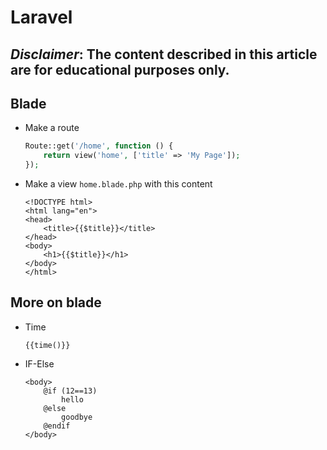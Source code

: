 # Laravel
***Disclaimer*: The content described in this article are for educational purposes only.**
---
## Blade
- Make a route
    ~~~php
    Route::get('/home', function () {
        return view('home', ['title' => 'My Page']);
    });
    ~~~
- Make a view `home.blade.php` with this content
    ~~~blade
    <!DOCTYPE html>
    <html lang="en">
    <head>
        <title>{{$title}}</title>
    </head>
    <body>
        <h1>{{$title}}</h1>
    </body>
    </html>
    ~~~
## More on blade
- Time
    ~~~blade
    {{time()}}
    ~~~
- IF-Else
    ~~~blade
    <body>
        @if (12==13)
            hello
        @else
            goodbye
        @endif
    </body>
    ~~~